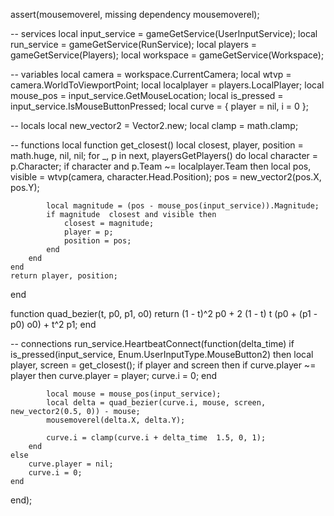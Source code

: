 assert(mousemoverel, missing dependency mousemoverel);

-- services
local input_service = gameGetService(UserInputService);
local run_service = gameGetService(RunService);
local players = gameGetService(Players);
local workspace = gameGetService(Workspace);

-- variables
local camera = workspace.CurrentCamera;
local wtvp = camera.WorldToViewportPoint;
local localplayer = players.LocalPlayer;
local mouse_pos = input_service.GetMouseLocation;
local is_pressed = input_service.IsMouseButtonPressed;
local curve = { player = nil, i = 0 };

-- locals
local new_vector2 = Vector2.new;
local clamp = math.clamp;

-- functions
local function get_closest()
    local closest, player, position = math.huge, nil, nil;
    for _, p in next, playersGetPlayers() do
        local character = p.Character;
        if character and p.Team ~= localplayer.Team then
            local pos, visible = wtvp(camera, character.Head.Position);
            pos = new_vector2(pos.X, pos.Y);

            local magnitude = (pos - mouse_pos(input_service)).Magnitude;
            if magnitude  closest and visible then
                closest = magnitude;
                player = p;
                position = pos;
            end
        end
    end
    return player, position;
end

function quad_bezier(t, p0, p1, o0)
    return (1 - t)^2  p0 + 2  (1 - t)  t  (p0 + (p1 - p0)  o0) + t^2  p1;
end

-- connections
run_service.HeartbeatConnect(function(delta_time)
    if is_pressed(input_service, Enum.UserInputType.MouseButton2) then
        local player, screen = get_closest();
        if player and screen then
            if curve.player ~= player then
                curve.player = player;
                curve.i = 0;
            end

            local mouse = mouse_pos(input_service);
            local delta = quad_bezier(curve.i, mouse, screen, new_vector2(0.5, 0)) - mouse;
            mousemoverel(delta.X, delta.Y);

            curve.i = clamp(curve.i + delta_time  1.5, 0, 1);
        end
    else
        curve.player = nil;
        curve.i = 0;
    end
end);
